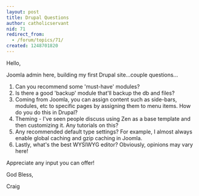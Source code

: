 ```yaml
---
layout: post
title: Drupal Questions
author: catholicservant
nid: 71
redirect_from:
  - /forum/topics/71/
created: 1248701820
---
```

<p>Hello,</p>
<p>Joomla admin here, building my first Drupal site...couple questions...</p>
<ol>
    <li>Can you recommend some 'must-have' modules?</li>
    <li>Is there a good 'backup' module that'll backup the db and files?</li>
    <li>Coming from Joomla, you can assign content such as side-bars, modules, etc to specific pages by assigning them to menu items. How do you do this in Drupal?</li>
    <li>Theming - I've seen people discuss using Zen as a base template and then customizing it. Any tutorials on this?</li>
    <li>Any recommended default type settings?&nbsp;For example, I almost always enable global caching and gzip caching in Joomla.</li>
    <li>Lastly, what's the best WYSIWYG editor? Obviously, opinions may vary here!</li>
</ol>
<p>Appreciate any input you can offer!</p>
<p>God Bless,</p>
<p>Craig</p>
